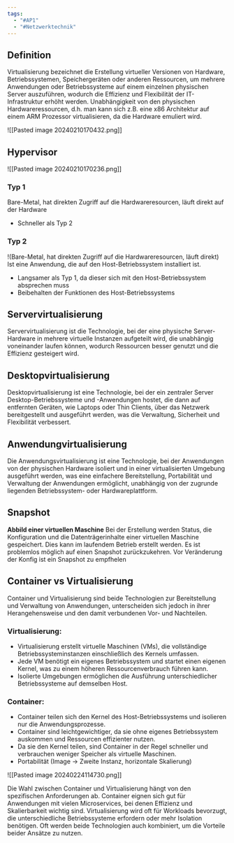 ```yaml
---
tags:
  - "#AP1"
  - "#Netzwerktechnik"
---
```

## Definition
Virtualisierung bezeichnet die Erstellung virtueller Versionen von Hardware, Betriebssystemen, Speichergeräten oder anderen Ressourcen, um mehrere Anwendungen oder Betriebssysteme auf einem einzelnen physischen Server auszuführen, wodurch die Effizienz und Flexibilität der IT-Infrastruktur erhöht werden.
Unabhängigkeit von den physischen Hardwareressourcen, d.h. man kann sich z.B. eine x86 Architektur auf einem ARM Prozessor virtualisieren, da die Hardware emuliert wird.

![[Pasted image 20240210170432.png]]

## Hypervisor
![[Pasted image 20240210170236.png]]
### Typ 1
Bare-Metal, hat direkten Zugriff auf die Hardwareresourcen, läuft direkt auf der Hardware
+ Schneller als Typ 2
### Typ 2
!(Bare-Metal, hat direkten Zugriff auf die Hardwareresourcen, läuft direkt)
Ist eine Anwendung, die auf den Host-Betriebssystem installiert ist.
+ Langsamer als Typ 1, da dieser sich mit den Host-Betriebssystem absprechen muss
+ Beibehalten der Funktionen des Host-Betriebssystems 
## Servervirtualisierung 
Servervirtualisierung ist die Technologie, bei der eine physische Server-Hardware in mehrere virtuelle Instanzen aufgeteilt wird, die unabhängig voneinander laufen können, wodurch Ressourcen besser genutzt und die Effizienz gesteigert wird.
## Desktopvirtualisierung
Desktopvirtualisierung ist eine Technologie, bei der ein zentraler Server Desktop-Betriebssysteme und -Anwendungen hostet, die dann auf entfernten Geräten, wie Laptops oder Thin Clients, über das Netzwerk bereitgestellt und ausgeführt werden, was die Verwaltung, Sicherheit und Flexibilität verbessert.
## Anwendungvirtualisierung
Die Anwendungsvirtualisierung ist eine Technologie, bei der Anwendungen von der physischen Hardware isoliert und in einer virtualisierten Umgebung ausgeführt werden, was eine einfachere Bereitstellung, Portabilität und Verwaltung der Anwendungen ermöglicht, unabhängig von der zugrunde liegenden Betriebssystem- oder Hardwareplattform.

## Snapshot
**Abbild einer virtuellen Maschine**
Bei der Erstellung werden Status, die Konfiguration und die Datenträgerinhalte einer virtuellen Maschine gespeichert. Dies kann im laufendem Betrieb erstellt werden. Es ist problemlos möglich auf einen Snapshot zurückzukehren. Vor Veränderung der Konfig ist ein Snapshot zu empfhelen

## Container vs Virtualisierung 
Container und Virtualisierung sind beide Technologien zur Bereitstellung und Verwaltung von Anwendungen, unterscheiden sich jedoch in ihrer Herangehensweise und den damit verbundenen Vor- und Nachteilen.

### Virtualisierung:
- Virtualisierung erstellt virtuelle Maschinen (VMs), die vollständige Betriebssysteminstanzen einschließlich des Kernels umfassen.
- Jede VM benötigt ein eigenes Betriebssystem und startet einen eigenen Kernel, was zu einem höheren Ressourcenverbrauch führen kann.
- Isolierte Umgebungen ermöglichen die Ausführung unterschiedlicher Betriebssysteme auf demselben Host.

### Container:
- Container teilen sich den Kernel des Host-Betriebssystems und isolieren nur die Anwendungsprozesse.
- Container sind leichtgewichtiger, da sie ohne eigenes Betriebssystem auskommen und Ressourcen effizienter nutzen.
- Da sie den Kernel teilen, sind Container in der Regel schneller und verbrauchen weniger Speicher als virtuelle Maschinen.
- Portabilität (Image -> Zweite Instanz, horizontale Skalierung)

![[Pasted image 20240224114730.png]]

Die Wahl zwischen Container und Virtualisierung hängt von den spezifischen Anforderungen ab. Container eignen sich gut für Anwendungen mit vielen Microservices, bei denen Effizienz und Skalierbarkeit wichtig sind. Virtualisierung wird oft für Workloads bevorzugt, die unterschiedliche Betriebssysteme erfordern oder mehr Isolation benötigen. Oft werden beide Technologien auch kombiniert, um die Vorteile beider Ansätze zu nutzen.


